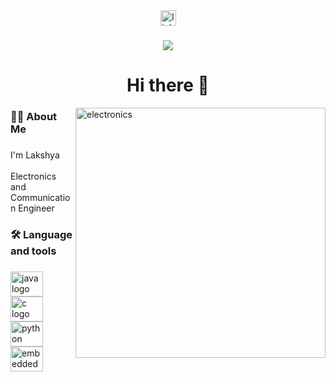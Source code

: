 <div align="center">
  <a href="https://www.linkedin.com/in/lakshya-494a8a246/" target="_blank">
    <img src="https://img.shields.io/static/v1?message=LinkedIn&logo=linkedin&label=&color=0077B5&logoColor=white&labelColor=&style=for-the-badge" height="25" alt="linkedin logo"  />
  </a>
</div>

###

<div align="center">
  <img src="https://visitor-badge.laobi.icu/badge?page_id=Lakshya-2002.Lakshya-2002&"  />
</div>

###

<h1 align="center">Hi there 👋</h1>
<img align="right" alt="electronics" width="400"src="https://tenor.com/view/mobile-soc-smartphone-soc-soc-smartphone-processor-gif-18391965.gif">

###

<h3 align="left">👩‍💻  About Me</h3>

###

<p align="left">I'm Lakshya <br><br>Electronics and Communication Engineer</p>

###

<h3 align="left">🛠 Language and tools</h3>

###

<div align="left">
  <img src="https://cdn.jsdelivr.net/gh/devicons/devicon/icons/java/java-original.svg" height="40" width="52" alt="java logo"  />
  <img src="https://cdn.jsdelivr.net/gh/devicons/devicon/icons/c/c-original.svg" height="40" width="52" alt="c logo"  />
  <img src="https://cdn.jsdelivr.net/gh/devicons/devicon/icons/python/python-original.svg" height="40" width="52" alt="python logo"  />
  <img src="https://cdn.jsdelivr.net/gh/devicons/devicon/icons/embeddedc/embeddedc-original.svg" height="40" width="52" alt="embeddedc logo"  />
</div>

###

<h3 align="left"></h3>

###

<div align="center">
</div>

###
